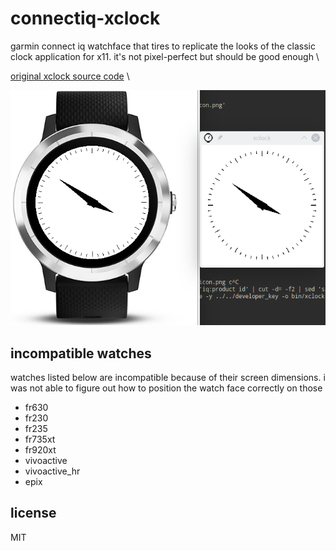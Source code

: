 # connectiq-xclock

garmin connect iq watchface that tires to replicate the looks of the classic clock application for x11. it's not pixel-perfect but should be good enough \

[original xclock source code](https://gitlab.freedesktop.org/xorg/app/xclock/) \

![screenshot](screenshot1.png)

## incompatible watches

watches listed below are incompatible because of their screen dimensions. i was not able to figure out how to position the watch face correctly on those 

* fr630
* fr230
* fr235 
* fr735xt
* fr920xt 
* vivoactive 
* vivoactive_hr 
* epix 

## license

MIT

